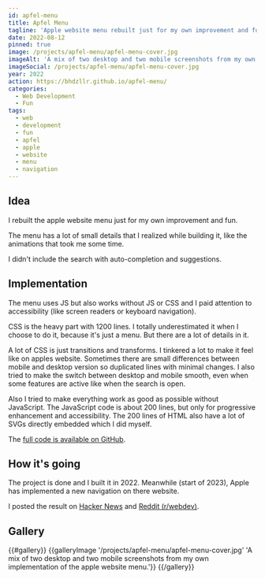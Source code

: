 ```yaml
---
id: apfel-menu
title: Apfel Menu
tagline: 'Apple website menu rebuilt just for my own improvement and fun.'
date: 2022-08-12
pinned: true
image: /projects/apfel-menu/apfel-menu-cover.jpg
imageAlt: 'A mix of two desktop and two mobile screenshots from my own implementation of the apple website menu.'
imageSocial: /projects/apfel-menu/apfel-menu-cover.jpg
year: 2022
action: https://bhdzllr.github.io/apfel-menu/
categories:
  - Web Development
  - Fun
tags:
  - web
  - development
  - fun
  - apfel
  - apple
  - website
  - menu
  - navigation
---
```


## Idea

I rebuilt the apple website menu just for my own improvement and fun.

The menu has a lot of small details that I realized while building it, like the animations that took me some time.

I didn't include the search with auto-completion and suggestions.


## Implementation

The menu uses JS but also works without JS or CSS and I paid attention to accessibility (like screen readers or keyboard navigation).

CSS is the heavy part with 1200 lines. I totally underestimated it when I choose to do it, because it's just a menu. But there are a lot of details in it.

A lot of CSS is just transitions and transforms. I tinkered a lot to make it feel like on apples website. Sometimes there are small differences between mobile and desktop version so duplicated lines with minimal changes. I also tried to make the switch between desktop and mobile smooth, even when some features are active like when the search is open.

Also I tried to make everything work as good as possible without JavaScript. The JavaScript code is about 200 lines, but only for progressive enhancement and accessibility. The 200 lines of HTML also have a lot of SVGs directly embedded which I did myself.

The [full code is available on GitHub](https://github.com/bhdzllr/apfel-menu).


## How it's going

The project is done and I built it in 2022. Meanwhile (start of 2023), Apple has implemented a new navigation on there website.

I posted the result on [Hacker News](https://news.ycombinator.com/item?id=32562835) and [Reddit (r/webdev)](https://www.reddit.com/r/webdev/comments/xay1vr/i_rebuilt_the_apple_website_menu/).


## Gallery

{{#gallery}}
  {{galleryImage '/projects/apfel-menu/apfel-menu-cover.jpg' 'A mix of two desktop and two mobile screenshots from my own implementation of the apple website menu.'}}
{{/gallery}}
